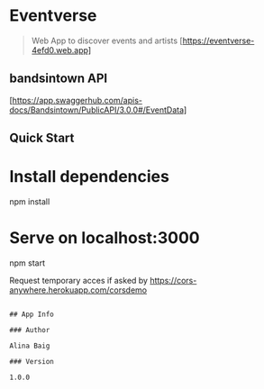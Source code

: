 # Eventverse

> Web App to discover events and artists
> [https://eventverse-4efd0.web.app]

## bandsintown API

[https://app.swaggerhub.com/apis-docs/Bandsintown/PublicAPI/3.0.0#/EventData]

## Quick Start


# Install dependencies
npm install

# Serve on localhost:3000
npm start

Request temporary acces  if asked by https://cors-anywhere.herokuapp.com/corsdemo

```

## App Info

### Author

Alina Baig

### Version

1.0.0

